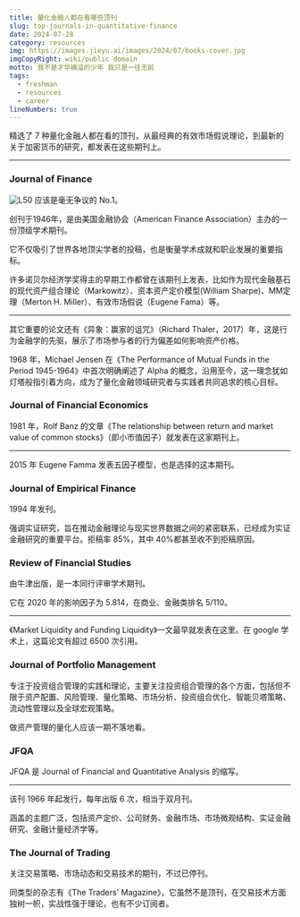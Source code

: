 ```yaml
---
title: 量化金融人都在看哪些顶刊
slug: top-journals-in-quantitative-finance
date: 2024-07-28
category: resources
img: https://images.jieyu.ai/images/2024/07/books-cover.jpg
imgCopyRight: wiki/public domain
motto: 我不是才华横溢的少年 我只是一往无前
tags:
  - freshman
  - resources
  - career
lineNumbers: true
---
```


精选了 7 种量化金融人都在看的顶刊，从最经典的有效市场假说理论，到最新的关于加密货币的研究，都发表在这些期刊上。

---

### Journal of Finance

![L50](https://images.jieyu.ai/images/2024/07/the-journal-of-finance.jpg)
应该是毫无争议的 No.1。

创刊于1946年，是由美国金融协会（American Finance Association）主办的一份顶级学术期刊。

它不仅吸引了世界各地顶尖学者的投稿，也是衡量学术成就和职业发展的重要指标。

许多诺贝尔经济学奖得主的早期工作都曾在该期刊上发表，比如作为现代金融基石的现代资产组合理论（Markowitz）、资本资产定价模型(William Sharpe)、MM定理（Merton H. Miller）、有效市场假说（Eugene Fama）等。

---

其它重要的论文还有《异象：赢家的诅咒》（Richard Thaler，2017）年，这是行为金融学的先驱，展示了市场参与者的行为偏差如何影响资产价格。

1968 年，Michael Jensen 在《The Performance of Mutual Funds in the Period 1945-1964》中首次明确阐述了 Alpha 的概念，沿用至今，这一理念犹如灯塔般指引着方向，成为了量化金融领域研究者与实践者共同追求的核心目标。

### Journal of Financial Economics
1981 年，Rolf Banz 的文章《The relationship between return and market value of common stocks》（即小市值因子）就发表在这家期刊上。

---

2015 年 Eugene Famma 发表五因子模型，也是选择的这本期刊。

### Journal of Empirical Finance

1994 年发刊。

强调实证研究，旨在推动金融理论与现实世界数据之间的紧密联系，已经成为实证金融研究的重要平台。拒稿率 85%，其中 40%都甚至收不到拒稿原因。

### Review of Financial Studies

由牛津出版，是一本同行评审学术期刊。

它在 2020 年的影响因子为 5.814，在商业、金融类排名 5/110。

---

《Market Liquidity and Funding Liquidity》一文最早就发表在这里。在 google 学术上，这篇论文有超过 6500 次引用。

### Journal of Portfolio Management
专注于投资组合管理的实践和理论，主要关注投资组合管理的各个方面，包括但不限于资产配置、风险管理、量化策略、市场分析、投资组合优化、智能贝塔策略、流动性管理以及全球宏观策略。

做资产管理的量化人应该一期不落地看。

### JFQA

JFQA 是 Journal of Financial and Quantitative Analysis 的缩写。

---

该刊 1966 年起发行，每年出版 6 次，相当于双月刊。

涵盖的主题广泛，包括资产定价、公司财务、金融市场、市场微观结构、实证金融研究、金融计量经济学等。

### The Journal of Trading

关注交易策略、市场动态和交易技术的期刊，不过已停刊。

同类型的杂志有《The Traders' Magazine》，它虽然不是顶刊，在交易技术方面独树一帜，实战性强于理论，也有不少订阅者。
